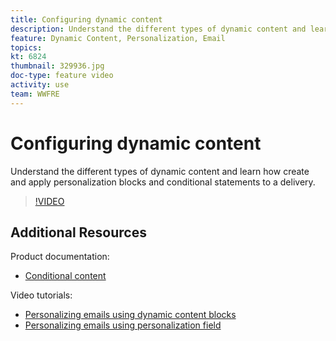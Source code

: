 ```yaml
---
title: Configuring dynamic content
description: Understand the different types of dynamic content and learn how create and apply personalization blocks and conditional statements to a delivery.
feature: Dynamic Content, Personalization, Email
topics:
kt: 6824
thumbnail: 329936.jpg
doc-type: feature video
activity: use
team: WWFRE
---
```


# Configuring dynamic content

Understand the different types of dynamic content and learn how create and apply personalization blocks and conditional statements to a delivery.

>[!VIDEO](https://video.tv.adobe.com/v/329936?quality=12)

## Additional Resources

Product documentation:

* [Conditional content](https://docs.adobe.com/content/help/en/campaign-classic/using/sending-messages/personalizing-deliveries/conditional-content.html)

Video tutorials:

* [Personalizing emails using dynamic content blocks](/help/sending-messages/email-channel/personalization-with-dynamic-content-blocks.md)
* [Personalizing emails using personalization field](/help/sending-messages/email-channel/personalizing-emails-using-personalization-fields.md)
